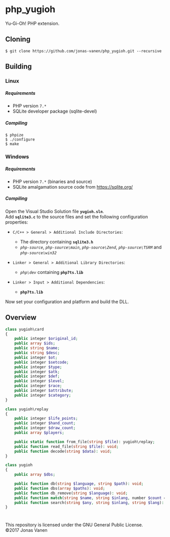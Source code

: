 # php_yugioh
Yu-Gi-Oh! PHP extension.

## Cloning
```
$ git clone https://github.com/jonas-vanen/php_yugioh.git --recursive
```

## Building
### Linux
##### Requirements
* PHP version `7.*`
* SQLite developer package (sqlite-devel)
##### Compiling
```
$ phpize
$ ./configure
$ make
```

### Windows
##### Requirements
* PHP version `7.*` (binaries and source)
* SQLite amalgamation source code from https://sqlite.org/
##### Compiling
Open the Visual Studio Solution file **`yugioh.sln`**.  
Add **`sqlite3.c`** to the source files and set the following configuration properties:  

* `C/C++ > General > Additional Include Directories`:  
  - The directory containing **`sqlite3.h`**  
  - *`php-source`*, *`php-source\main`*, *`php-source\Zend`*, *`php-source\TSRM`* and *`php-source\win32`*  

* `Linker > General > Additional Library Directories`:  
  - *`php\dev`* containing **`php7ts.lib`**  
  
* `Linker > Input > Additional Dependencies`:  
  - **`php7ts.lib`**
  
Now set your configuration and platform and build the DLL.

## Overview
```php
class yugioh\card
{
    public integer $original_id;
    public array $ids;
    public string $name;
    public string $desc;
    public integer $ot;
    public integer $setcode;
    public integer $type;
    public integer $atk;
    public integer $def;
    public integer $level;
    public integer $race;
    public integer $attribute;
    public integer $category;
}

class yugioh\replay
{
    public integer $life_points;
    public integer $hand_count;
    public integer $draw_count;
    public array $players;

    public static function from_file(string $file): yugioh\replay;
    public function read_file(string $file): void;
    public function decode(string $data): void;
}

class yugioh
{
    public array $dbs;

    public function db(string $language, string $path): void;
    public function dbs(array $paths): void;
    public function db_remove(string $language): void;
    public function match(string $name, string $inlang, number $count = 1): array;
    public function search(string $any, string $inlang, string $lang): yugioh\card;
}
```


#
This repository is licensed under the GNU General Public License.  
©2017 Jonas Vanen

